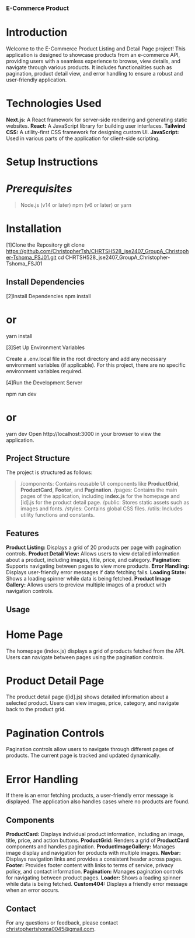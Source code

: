 ### E-Commerce Product 
# Introduction
Welcome to the E-Commerce Product Listing and Detail Page project! This application is designed to showcase products from an e-commerce API, providing users with a seamless experience to browse, view details, and navigate through various products. It includes functionalities such as pagination, product detail view, and error handling to ensure a robust and user-friendly application.

# Technologies Used
**Next.js:** A React framework for server-side rendering and generating static websites.
**React:** A JavaScript library for building user interfaces.
**Tailwind CSS:** A utility-first CSS framework for designing custom UI.
**JavaScript:** Used in various parts of the application for client-side scripting.

# Setup Instructions
# *Prerequisites*
 >Node.js (v14 or later)
 >npm (v6 or later) or yarn

# Installation
[1]Clone the Repository
git clone https://github.com/ChristopherTsh/CHRTSH528_jse2407_GroupA_Christopher-Tshoma_FSJ01.git
cd CHRTSH528_jse2407_GroupA_Christopher-Tshoma_FSJ01

## Install Dependencies

[2]Install Dependencies
npm install
# or
yarn install

[3]Set Up Environment Variables

Create a .env.local file in the root directory and add any necessary environment variables (if applicable). For this project, there are no specific environment variables required.

[4]Run the Development Server


npm run dev
# or
yarn dev
Open http://localhost:3000 in your browser to view the application.

## Project Structure
The project is structured as follows:

>/components: Contains reusable UI components like **ProductGrid**, **ProductCard**, **Footer**, and **Pagination**.
>/pages: Contains the main pages of the application, including **index.js** for the homepage and [id].js for the product detail page.
>/public: Stores static assets such as images and fonts.
>/styles: Contains global CSS files.
>/utils: Includes utility functions and constants.


## Features
**Product Listing:** Displays a grid of 20 products per page with pagination controls.
**Product Detail View:** Allows users to view detailed information about a product, including images, title, price, and category.
**Pagination:** Supports navigating between pages to view more products.
**Error Handling:** Displays user-friendly error messages if data fetching fails.
**Loading State:** Shows a loading spinner while data is being fetched.
**Product Image Gallery:** Allows users to preview multiple images of a product with navigation controls.

## Usage
# Home Page
The homepage (index.js) displays a grid of products fetched from the API. Users can navigate between pages using the pagination controls.

# Product Detail Page
The product detail page ([id].js) shows detailed information about a selected product. Users can view images, price, category, and navigate back to the product grid.

# Pagination Controls
Pagination controls allow users to navigate through different pages of products. The current page is tracked and updated dynamically.

# Error Handling
If there is an error fetching products, a user-friendly error message is displayed. The application also handles cases where no products are found.

## Components
**ProductCard:** Displays individual product information, including an image, title, price, and action buttons.
**ProductGrid:** Renders a grid of **ProductCard** components and handles pagination.
**ProductImageGallery:** Manages image display and navigation for products with multiple images.
**Navbar:** Displays navigation links and provides a consistent header across pages.
**Footer:** Provides footer content with links to terms of service, privacy policy, and contact information.
**Pagination:** Manages pagination controls for navigating between product pages.
**Loader:** Shows a loading spinner while data is being fetched.
**Custom404:** Displays a friendly error message when an error occurs.


## **Contact**
For any questions or feedback, please contact christophertshoma0045@gmail.com.

